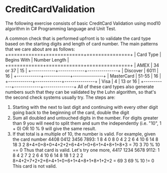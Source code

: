 # CreditCardValidation
The following exercise consists of basic CreditCard Validation using mod10 algorithm in C# Programming language and Unit Test.

A common check that is performed upfront is to validate the card type based on the starting digits and length of card number. The main patterns that we care about are as follows:
+============+=============+===============+
| Card Type  | Begins With | Number Length |
+============+=============+===============+
| AMEX       | 34 or 37    | 15            |
+------------+-------------+---------------+
| Discover   | 6011        | 16            |
+------------+-------------+---------------+
| MasterCard | 51-55       | 16            |
+------------+-------------+---------------+
| Visa       | 4           | 13 or 16      |
+------------+-------------+---------------+
All of these card types also generate numbers such that they can be validated by the Luhn algorithm, so that's the second check systems usually try. The steps are:
1.	Starting with the next to last digit and continuing with every other digit going back to the beginning of the card, double the digit
2.	Sum all doubled and untouched digits in the number. For digits greater than 9 you will need to split them and sum the independently (i.e. "10", 1 + 0) OR 10 % 9 will give the same result.
3.	If that total is a multiple of 10, the number is valid.
For example, given the card number 4408 0412 3456 7893:
1 8 4 0 8 0 4 2 2 6 4 10 6 14 8 18 3
2 8+4+0+8+0+4+2+2+6+4+1+0+6+1+4+8+1+8+3 = 70
3 70 % 10 == 0
Thus that card is valid.
Let's try one more, 4417 1234 5678 9112:
1 8 4 2 7 2 2 6 4 10 6 14 8 18 1 2 2
2 8+4+2+7+2+2+6+4+1+0+6+1+4+8+1+8+1+2+2 = 69
3 69 % 10 != 0
This card is not valid.
